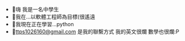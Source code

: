 - 👋嗨 我是一名中學生
- 👀我在...以軟體工程師為目標(很遙遠
- 🌱我現在正在學習...python
- 💞ttps1026160@gmail.com 是我的聯繫方式
我的英文很爛 數學也很爛:P

